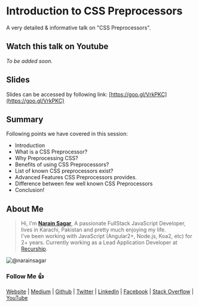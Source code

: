 # Introduction to CSS Preprocessors

A very detailed & informative talk on "CSS Preprocessors".

## Watch this talk on Youtube

*To be added soon.*

## Slides

Slides can be accessed by following link: 
[https://goo.gl/VrkPKC](https://goo.gl/VrkPKC)

## Summary

Following points we have covered in this session:

* Introduction
* What is a CSS Preprocessor?
* Why Preprocessing CSS?
* Benefits of using CSS Preprocessors?
* List of known CSS preprocessors exist?
* Advanced Features CSS Preprocessors provides.
* Difference between few well known CSS Preprocessors
* Conclusion!

## About Me

> Hi, I'm [**Narain Sagar**](https://github.com/narainsagar), A passionate FullStack JavaScript Developer, lives in  Karachi, Pakistan and pretty much enjoying my life. <br> I've been working with JavaScript (Angular2+, Node.js, Koa2, etc) for 2+ years. Currently working as a Lead Application Developer at [Recurship](https://recurship.com/).

![@narainsagar](https://avatars0.githubusercontent.com/narainsagar?&s=128)

### Follow Me 👍

[Website](http://narainsagar.com/) |
[Medium](http://blog.narainsagar.com/) | 
[Github](https://github.com/narainsagar) | 
[Twitter](https://twitter.com/narainsagar) | 
[LinkedIn](https://www.linkedin.com/in/narainsagar) | 
[Facebook](https://facebook.com/NarainSagarPage) | 
[Stack Overflow](https://stackoverflow.com/users/5228251/narainsagar) | 
[YouTube](https://www.youtube.com/channel/UC-akHWBnkhupW-KnbGZFJkg)
